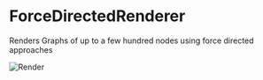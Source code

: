 # ForceDirectedRenderer
Renders Graphs of up to a few hundred nodes using force directed approaches

![Render](https://imgur.com/a/ZzrDQUp)
